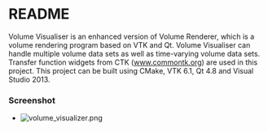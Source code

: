 # README #

Volume Visualiser is an enhanced version of Volume Renderer, which is a volume rendering program based on VTK and Qt.
Volume Visualiser can handle multiple volume data sets as well as time-varying volume data sets.
Transfer function widgets from CTK (www.commontk.org) are used in this project.
This project can be built using CMake, VTK 6.1, Qt 4.8 and Visual Studio 2013.

### Screenshot ###
* ![volume_visualizer.png](https://bitbucket.org/repo/d5Xrn6/images/2362565755-volume_visualizer.png)